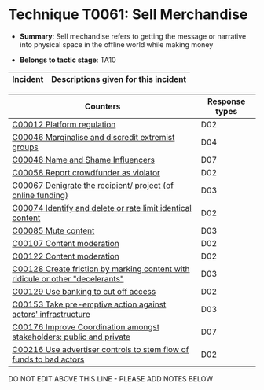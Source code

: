 # Technique T0061: Sell Merchandise

* **Summary**: Sell mechandise refers to getting the message or narrative into physical space in the offline world while making money

* **Belongs to tactic stage**: TA10


| Incident | Descriptions given for this incident |
| -------- | -------------------- |



| Counters | Response types |
| -------- | -------------- |
| [C00012 Platform regulation](../generated_pages/counters/C00012.md) | D02 |
| [C00046 Marginalise and discredit extremist groups](../generated_pages/counters/C00046.md) | D04 |
| [C00048 Name and Shame Influencers](../generated_pages/counters/C00048.md) | D07 |
| [C00058 Report crowdfunder as violator](../generated_pages/counters/C00058.md) | D02 |
| [C00067 Denigrate the recipient/ project (of online funding)](../generated_pages/counters/C00067.md) | D03 |
| [C00074 Identify and delete or rate limit identical content](../generated_pages/counters/C00074.md) | D02 |
| [C00085 Mute content](../generated_pages/counters/C00085.md) | D03 |
| [C00107 Content moderation](../generated_pages/counters/C00107.md) | D02 |
| [C00122 Content moderation](../generated_pages/counters/C00122.md) | D02 |
| [C00128 Create friction by marking content with ridicule or other "decelerants"](../generated_pages/counters/C00128.md) | D03 |
| [C00129 Use banking to cut off access ](../generated_pages/counters/C00129.md) | D02 |
| [C00153 Take pre-emptive action against actors' infrastructure](../generated_pages/counters/C00153.md) | D03 |
| [C00176 Improve Coordination amongst stakeholders: public and private](../generated_pages/counters/C00176.md) | D07 |
| [C00216 Use advertiser controls to stem flow of funds to bad actors](../generated_pages/counters/C00216.md) | D02 |


DO NOT EDIT ABOVE THIS LINE - PLEASE ADD NOTES BELOW